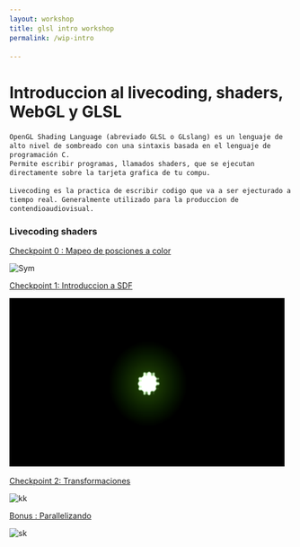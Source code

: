 ```yaml
---
layout: workshop
title: glsl intro workshop
permalink: /wip-intro

---
```


# Introduccion al livecoding, shaders, WebGL y GLSL

```
OpenGL Shading Language (abreviado GLSL o GLslang) es un lenguaje de alto nivel de sombreado con una sintaxis basada en el lenguaje de programación C.
Permite escribir programas, llamados shaders, que se ejecutan directamente sobre la tarjeta grafica de tu compu.

Livecoding es la practica de escribir codigo que va a ser ejecturado a tiempo real. Generalmente utilizado para la produccion de contendioaudiovisual.

```

### Livecoding shaders

[ Checkpoint 0 : Mapeo de posciones a color ](https://github.com/solsarratea/shaders-workshop/blob/master/intro/intro-checkpoint-0.glsl)
<div>
   <img src="/assets/img/workshop/basic/chk0.gif" alt="Sym" style="height: 300px; width:490px;"/>
</div>

[ Checkpoint 1: Introduccion a SDF ](https://github.com/solsarratea/shaders-workshop/blob/master/intro/intro-checkpoint-1.glsl)
<div>
   <img src="/assets/img/workshop/basic/chk1.png" alt="k1" style="height: 300px; width:490px;"/>
</div>


[ Checkpoint 2: Transformaciones ](https://github.com/solsarratea/shaders-workshop/blob/master/intro/intro-checkpoint-2.glsl)
<div>
   <img src="/assets/img/workshop/basic/chk2.gif" alt="kk" style="height: 300px; width:490px;"/>
</div>

[Bonus : Parallelizando ](https://github.com/solsarratea/shaders-workshop/blob/master/intro/intro-checkpoint-3.glsl)
<div>
   <img src="/assets/img/workshop/basic/chk3.gif" alt="sk" style="height: 300px; width:490px;"/>
</div>

